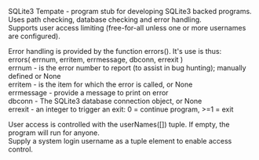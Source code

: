 SQLite3 Tempate - program stub for developing SQLite3 backed programs.                                              
Uses path checking, database checking and error handling.                                                 
Supports user access limiting (free-for-all unless one or more usernames are configured).

Error handling is provided by the function errors(). It's use is thus:                                    
  errors( errnum, erritem, errmessage, dbconn, errexit )                                                
  errnum - is the error number to report (to assist in bug hunting); manually defined or None       
  erritem - is the item for which the error is called, or None                                      
  errmessage - provide a message to print on error                                                  
  dbconn - The SQLite3 database connection object, or None                                          
  errexit - an integer to trigger an exit: 0 = continue program, >=1 = exit
  
User access is controlled with the userNames([]) tuple. If empty, the program will run for anyone.        
  Supply a system login username as a tuple element to enable access control.
